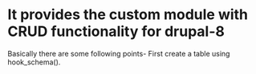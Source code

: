 # It provides the custom module with CRUD functionality for drupal-8
Basically there are some following points-
First create a table using hook_schema().

